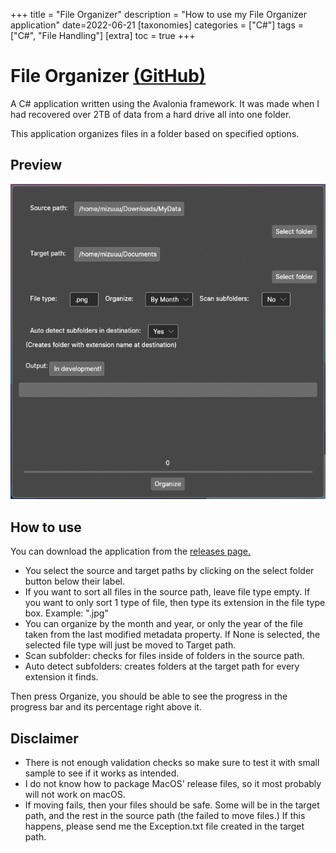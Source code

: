 +++
title = "File Organizer"
description = "How to use my File Organizer application"
date=2022-06-21
[taxonomies]
categories = ["C#"] 
tags = ["C#", "File Handling"] 
[extra]
toc = true
+++

# File Organizer [(GitHub)](https://github.com/hegde-atri/FileOrganizer)

A C# application written using the Avalonia framework. It was made when I had recovered over 2TB of data from a hard drive all into one folder.

This application organizes files in a folder based on specified options.

## Preview

![](fileorganizer-preview.png)

## How to use
You can download the application from the [releases page.](https://github.com/hegde-atri/FileOrganizer/releases)

- You select the source and target paths by clicking on the select folder button below their label.
- If you want to sort all files in the source path, leave file type empty. If you want to only sort 1 type of file, then type its extension in the file type box. Example: ".jpg"
- You can organize by the month and year, or only the year of the file taken from the last modified metadata property. If None is selected, the selected file type will just be moved to Target path.
- Scan subfolder:  checks for files inside of folders in the source path.
- Auto detect subfolders: creates folders at the target path for every extension it finds.

Then press Organize, you should be able to see the progress in the progress bar and its percentage right above it.

## Disclaimer
- There is not enough validation checks so make sure to test it with small sample to see if it works as intended.
- I do not know how to package MacOS' release files, so it most probably will not work on macOS.
- If moving fails, then your files should be safe. Some will be in the target path, and the rest in the source path (the failed to move files.)
If this happens, please send me the Exception.txt file created in the target path.